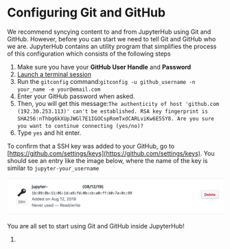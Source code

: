 # Configuring Git and GitHub

We recommend syncying content to and from JupyterHub using Git and GitHub. However, before you can start we need to tell Git and GitHub who we are. JupyterHub contains an utility program that simplifies the process of this configuration which consists of the following steps

1. Make sure you have your **GitHub User Handle** and **Password**
2. [Launch a terminal session ](../getting-started/launch-a-terminal-session.md)
3. Run the `gitconfig` command:`gitconfig -u github_username -n your_name -e your@email.com`
4. Enter your GitHub password when asked.
5. Then, you will get this message:`The authenticity of host 'github.com (192.30.253.113)' can't be established. RSA key fingerprint is SHA256:nThbg6kXUpJWGl7E1IGOCspRomTxdCARLviKw6E5SY8. Are you sure you want to continue connecting (yes/no)?`
6. Type `yes` and hit enter.

To confirm that a SSH key was added to your GitHub, go to [https://github.com/settings/keys](https://github.com/settings/keys).  You should see an entry like the image below, where the name of the key is similar to `jupyter-your_username`

![](../.gitbook/assets/ssh-key.png)

You are all set to start using Git and GitHub inside JupyterHub!

1. 
